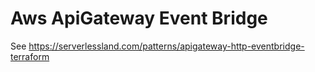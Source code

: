 # Aws ApiGateway Event Bridge

See https://serverlessland.com/patterns/apigateway-http-eventbridge-terraform
